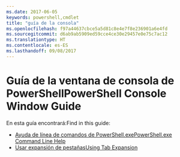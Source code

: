 ```yaml
---
ms.date: 2017-06-05
keywords: powershell,cmdlet
title: "guía de la consola"
ms.openlocfilehash: f97a44637cbce5a5d81c8e4e7f8e236901a6e4fd
ms.sourcegitcommit: d6ab9ab5909ed59cce4ce30e29457e0e75c7ac12
ms.translationtype: HT
ms.contentlocale: es-ES
ms.lasthandoff: 09/08/2017
---
```

# <a name="powershell-console-window-guide"></a><span data-ttu-id="25240-103">Guía de la ventana de consola de PowerShell</span><span class="sxs-lookup"><span data-stu-id="25240-103">PowerShell Console Window Guide</span></span>

<span data-ttu-id="25240-104">En esta guía encontrará:</span><span class="sxs-lookup"><span data-stu-id="25240-104">Find in this guide:</span></span>
- [<span data-ttu-id="25240-105">Ayuda de línea de comandos de PowerShell.exe</span><span class="sxs-lookup"><span data-stu-id="25240-105">PowerShell.exe Command Line Help</span></span>](console/PowerShell.exe-Command-Line-Help.md)
- [<span data-ttu-id="25240-106">Usar expansión de pestañas</span><span class="sxs-lookup"><span data-stu-id="25240-106">Using Tab Expansion</span></span>](console/Using-Tab-Expansion.md)

